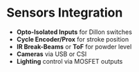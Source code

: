 # Sensors Integration

- **Opto-Isolated Inputs** for Dillon switches
- **Cycle Encoder/Prox** for stroke position
- **IR Break-Beams** or **ToF** for powder level
- **Cameras** via USB or CSI
- **Lighting** control via MOSFET outputs
